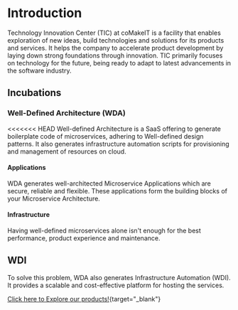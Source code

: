 # Introduction

Technology Innovation Center (TIC) at coMakeIT is a facility that enables exploration of new ideas, build technologies and solutions for its products and services. It helps the company to accelerate product development by laying down strong foundations through innovation. TIC primarily focuses on technology for the future, being ready to adapt to latest advancements in the software industry.
## Incubations
### Well-Defined Architecture (WDA)
<<<<<<< HEAD
Well-defined Architecture is a SaaS offering to generate boilerplate code of microservices, adhering to Well-defined design patterns. It also generates infrastructure automation scripts for provisioning and management of resources on cloud.
#### Applications
WDA generates well-architected Microservice Applications which are secure, reliable and flexible.
These applications form the building blocks of your Microservice Architecture.
#### Infrastructure
Having well-defined microservices alone isn't enough for the best performance, product experience and maintenance.
## WDI

To solve this problem, WDA also generates Infrastructure Automation (WDI). It provides a scalable and cost-effective platform for hosting the services.

[Click here to Explore our products!](http://wda-ui.s3-website.ap-south-1.amazonaws.com/){target="_blank"}
